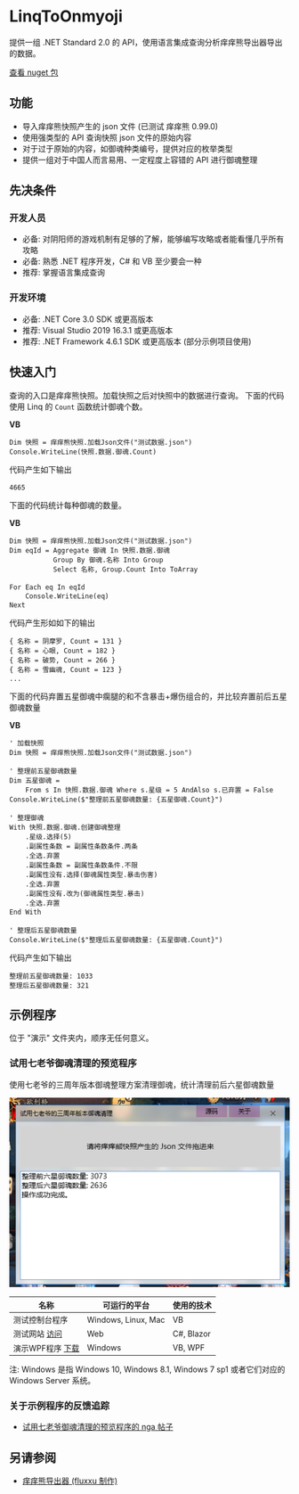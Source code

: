 # LinqToOnmyoji
提供一组 .NET Standard 2.0 的 API，使用语言集成查询分析痒痒熊导出器导出的数据。

[查看 nuget 包](https://www.nuget.org/packages/Nukepayload2.Linq.Onmyoji/)

## 功能
- 导入痒痒熊快照产生的 json 文件 (已测试 痒痒熊 0.99.0)
- 使用强类型的 API 查询快照 json 文件的原始内容
- 对于过于原始的内容，如御魂种类编号，提供对应的枚举类型
- 提供一组对于中国人而言易用、一定程度上容错的 API 进行御魂整理

## 先决条件
### 开发人员
- 必备: 对阴阳师的游戏机制有足够的了解，能够编写攻略或者能看懂几乎所有攻略
- 必备: 熟悉 .NET 程序开发，C# 和 VB 至少要会一种
- 推荐: 掌握语言集成查询
### 开发环境
- 必备: .NET Core 3.0 SDK 或更高版本
- 推荐: Visual Studio 2019 16.3.1 或更高版本
- 推荐: .NET Framework 4.6.1 SDK 或更高版本 (部分示例项目使用)

## 快速入门
查询的入口是痒痒熊快照。加载快照之后对快照中的数据进行查询。
下面的代码使用 Linq 的 `Count` 函数统计御魂个数。

__VB__
```vbnet
Dim 快照 = 痒痒熊快照.加载Json文件("测试数据.json")
Console.WriteLine(快照.数据.御魂.Count)
```
代码产生如下输出
```console
4665
```

下面的代码统计每种御魂的数量。

__VB__
```vbnet
Dim 快照 = 痒痒熊快照.加载Json文件("测试数据.json")
Dim eqId = Aggregate 御魂 In 快照.数据.御魂
           Group By 御魂.名称 Into Group
           Select 名称, Group.Count Into ToArray

For Each eq In eqId
    Console.WriteLine(eq)
Next
```
代码产生形如如下的输出
```console
{ 名称 = 阴摩罗, Count = 131 }
{ 名称 = 心眼, Count = 182 }
{ 名称 = 破势, Count = 266 }
{ 名称 = 雪幽魂, Count = 123 }
...
```

下面的代码弃置五星御魂中瘸腿的和不含暴击+爆伤组合的，并比较弃置前后五星御魂数量

__VB__
```vbnet
' 加载快照
Dim 快照 = 痒痒熊快照.加载Json文件("测试数据.json")

' 整理前五星御魂数量
Dim 五星御魂 =
    From s In 快照.数据.御魂 Where s.星级 = 5 AndAlso s.已弃置 = False
Console.WriteLine($"整理前五星御魂数量: {五星御魂.Count}")

' 整理御魂
With 快照.数据.御魂.创建御魂整理
    .星级.选择(5)
    .副属性条数 = 副属性条数条件.两条
    .全选.弃置
    .副属性条数 = 副属性条数条件.不限
    .副属性没有.选择(御魂属性类型.暴击伤害)
    .全选.弃置
    .副属性没有.改为(御魂属性类型.暴击)
    .全选.弃置
End With

' 整理后五星御魂数量
Console.WriteLine($"整理后五星御魂数量: {五星御魂.Count}")
```
代码产生如下输出
```console
整理前五星御魂数量: 1033
整理后五星御魂数量: 321
```

## 示例程序
位于 "演示" 文件夹内，顺序无任何意义。

### 试用七老爷御魂清理的预览程序
使用七老爷的三周年版本御魂整理方案清理御魂，统计清理前后六星御魂数量

![image](演示/七老爷御魂方案/演示WPF程序.png)

|名称|可运行的平台|使用的技术|
|-|-|-|
|测试控制台程序|Windows, Linux, Mac|VB|
|测试网站 [访问](http://nukepayload2.gitee.io/linqtoonmyojidemosite)|Web|C#, Blazor|
|演示WPF程序 [下载](https://gitee.com/nukepayload2/LinqToOnmyojiDemoSite/releases)|Windows|VB, WPF|

注: Windows 是指 Windows 10, Windows 8.1, Windows 7 sp1 或者它们对应的 Windows Server 系统。

### 关于示例程序的反馈追踪
- [试用七老爷御魂清理的预览程序的 nga 帖子](https://bbs.nga.cn/read.php?tid=18868381&_ff=538)

## 另请参阅
- [痒痒熊导出器 (fluxxu 制作)](https://bbs.nga.cn/read.php?tid=16557282)
